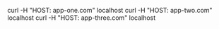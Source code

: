 

curl -H "HOST: app-one.com" localhost
curl -H "HOST: app-two.com" localhost
curl -H "HOST: app-three.com" localhost
